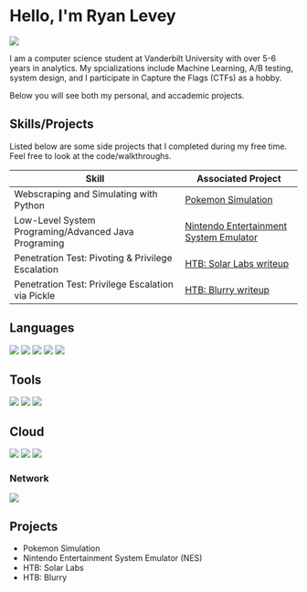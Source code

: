 # Hello, I'm Ryan Levey
<a href="https://www.linkedin.com/in/ryan-levey/"><img src="https://img.shields.io/badge/-LinkedIn-0072b1?&style=for-the-badge&logo=linkedin&logoColor=white" /></a>

I am a computer science student at Vanderbilt University with over 5-6 years in analytics. My spcializations include Machine Learning, A/B testing, system design, and I participate in Capture the Flags (CTFs) as a hobby. 

Below you will see both my personal, and accademic projects.


## Skills/Projects


Listed below are some side projects that I completed during my free time. Feel free to look at the code/walkthroughs.

| Skill                                         | Associated Project         |
|-----------------------------------------------|----------------------------|
| Webscraping and Simulating with Python          | <a href="https://github.com/TheLeveyBreaks/pokemon_best_party_project">Pokemon Simulation</a>|
| Low-Level System Programing/Advanced Java Programing          | <a href="https://github.com/theryeguy92/Java-NES-Emulator">Nintendo Entertainment System Emulator</a>|
| Penetration Test: Pivoting & Privilege Escalation  | <a href="https://github.com/theryeguy92/HTB-Solar-Lab">HTB: Solar Labs writeup</a>|
| Penetration Test: Privilege Escalation via Pickle  | <a href="https://github.com/theryeguy92/HTB_Blurry_Writeup/tree/main">HTB: Blurry writeup</a>|


## Languages
<img src="https://img.shields.io/badge/-Python-3776AB?&style=for-the-badge&logo=python&logoColor=FFD43B" /> <img src="https://img.shields.io/badge/-SQL-4479A1?&style=for-the-badge&logo=mysql&logoColor=white" />
<img src="https://img.shields.io/badge/-Java-007396?&style=for-the-badge&logo=java&logoColor=white" /> <img src="https://img.shields.io/badge/-Bash-4EAA25?&style=for-the-badge&logo=gnu-bash&logoColor=white" />
<img src="https://img.shields.io/badge/-C++-00599C?&style=for-the-badge&logo=c%2B%2B&logoColor=white" />



## Tools

<img src="https://img.shields.io/badge/-Kali%20Linux-557C94?&style=for-the-badge&logo=kali-linux&logoColor=white" /> <img src="https://img.shields.io/badge/-Tableau-E97627?&style=for-the-badge&logo=tableau&logoColor=white" />
<img src="https://img.shields.io/badge/-Linux-557C94?&style=for-the-badge&logo=linux&logoColor=white" />




## Cloud

<img src="https://img.shields.io/badge/-AWS-FF9900?&style=for-the-badge&logo=amazon-aws&logoColor=white" /> <img src="https://img.shields.io/badge/-Snowflake-29B5E8?&style=for-the-badge&logo=snowflake&logoColor=white" />
<img src="https://img.shields.io/badge/-Databricks-FF3621?&style=for-the-badge&logo=databricks&logoColor=white" />




### Network
<div>
    <img src="https://img.shields.io/badge/-Wireshark-1679A7?&style=for-the-badge&logo=Wireshark&logoColor=white" />
</div>


</div>

## Projects
- Pokemon Simulation
- Nintendo Entertainment System Emulator (NES)
- HTB: Solar Labs
- HTB: Blurry
